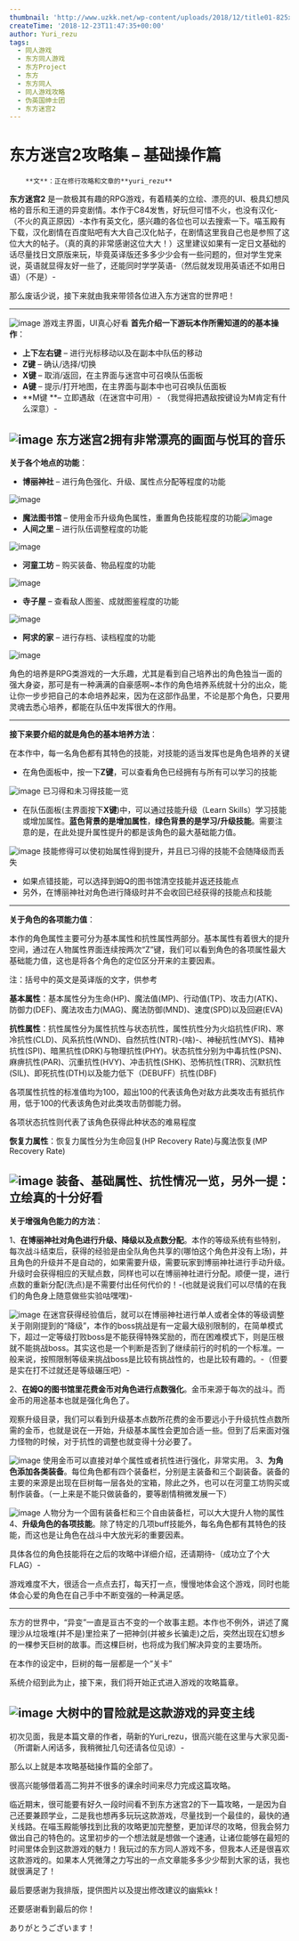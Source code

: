 ```yaml
---
thumbnail: 'http://www.uzkk.net/wp-content/uploads/2018/12/title01-825x368.jpg'
createTime: '2018-12-23T11:47:35+00:00'
author: Yuri_rezu
tags:
  - 同人游戏
  - 东方同人游戏
  - 东方Project
  - 东方
  - 东方同人
  - 同人游戏攻略
  - 伪英国绅士团
  - 东方迷宫2
---
```


# 东方迷宫2攻略集 – 基础操作篇

		**文**：正在修行攻略和文章的**yuri_rezu**

**东方迷宫2** 是一款极其有趣的RPG游戏，有着精美的立绘、漂亮的UI、极具幻想风格的音乐和王道的异变剧情。本作于C84发售，好玩但可惜不火，也没有汉化-（不火的真正原因）-本作有英文化，感兴趣的各位也可以去搜索一下。喵玉殿有下载，汉化剧情在百度贴吧有大大自己汉化帖子，在剧情这里我自己也是参照了这位大大的帖子。（真的真的非常感谢这位大大！）这里建议如果有一定日文基础的话尽量找日文原版来玩，毕竟英译版还多多少少会有一些问题的，但对学生党来说，英语就显得友好一些了，还能同时学学英语-（然后就发现用英语还不如用日语）（不是）-

那么废话少说，接下来就由我来带领各位进入东方迷宫的世界吧！

---

![image](http://www.uzkk.net/wp-content/uploads/2018/12/15-e1545569087683.png)
游戏主界面，UI真心好看
**首先介绍一下游玩本作所需知道的的基本操作**：

- **上下左右键** – 进行光标移动以及在副本中队伍的移动
- **Z键** – 确认/选择/切换
- **X键** – 取消/返回，在主界面与迷宫中可召唤队伍面板
- **A键** – 提示/打开地图，在主界面与副本中也可召唤队伍面板
- **M键 **– 立即遇敌（在迷宫中可用）- （我觉得把遇敌按键设为M肯定有什么深意）-

![image](http://www.uzkk.net/wp-content/uploads/2018/12/01-1.jpg)
东方迷宫2拥有非常漂亮的画面与悦耳的音乐
---

**关于各个地点的功能**：

- **博丽神社** – 进行角色强化、升级、属性点分配等程度的功能

![image](http://www.uzkk.net/wp-content/uploads/2018/12/02-1.jpg)

- **魔法图书馆** – 使用金币升级角色属性，重置角色技能程度的功能![image](http://www.uzkk.net/wp-content/uploads/2018/12/03-1.jpg)
- **人间之里** – 进行队伍调整程度的功能

![image](http://www.uzkk.net/wp-content/uploads/2018/12/04.jpg)

- **河童工坊** – 购买装备、物品程度的功能

![image](http://www.uzkk.net/wp-content/uploads/2018/12/05.jpg)
- **寺子屋** – 查看敌人图鉴、成就图鉴程度的功能

![image](http://www.uzkk.net/wp-content/uploads/2018/12/06.jpg)
- **阿求的家** – 进行存档、读档程度的功能

![image](http://www.uzkk.net/wp-content/uploads/2018/12/07.jpg)

角色的培养是RPG类游戏的一大乐趣，尤其是看到自己培养出的角色独当一面的强大身姿，那可是有一种满满的自豪感啊~本作的角色培养系统就十分的出众，能让你一步步把自己的本命培养起来，因为在这部作品里，不论是那个角色，只要用灵魂去悉心培养，都能在队伍中发挥很大的作用。

---

**接下来要介绍的就是角色的基本培养方法**：

在本作中，每一名角色都有其特色的技能，对技能的适当发挥也是角色培养的关键

- 在角色面板中，按一下**Z键**，可以查看角色已经拥有与所有可以学习的技能

![image](http://www.uzkk.net/wp-content/uploads/2018/12/08.jpg)
已习得和未习得技能一览
- 在队伍面板(主界面按下**X键**)中，可以通过技能升级（Learn Skills）学习技能或增加属性。**蓝色背景的是增加属性**，**绿色背景的是学习/升级技能**。需要注意的是，在此处提升属性提升的都是该角色的最大基础能力值。

![image](http://www.uzkk.net/wp-content/uploads/2018/12/09.jpg)
技能修得可以使初始属性得到提升，并且已习得的技能不会随降级而丢失
- 如果点错技能，可以选择到姆Q的图书馆清空技能并返还技能点
- 另外，在博丽神社对角色进行降级时并不会收回已经获得的技能点和技能

---

**关于角色的各项能力值**：

本作的角色属性主要可分为基本属性和抗性属性两部分。基本属性有着很大的提升空间，通过在人物属性界面连续按两次“Z”键，我们可以看到角色的各项属性最大基础能力值，这也是将各个角色的定位区分开来的主要因素。

注：括号中的英文是英译版的文字，供参考

**基本属性**：基本属性分为生命(HP)、魔法值(MP)、行动值(TP)、攻击力(ATK)、防御力(DEF)、魔法攻击力(MAG)、魔法防御(MND)、速度(SPD)以及回避(EVA)

**抗性属性**：抗性属性分为属性抗性与状态抗性，属性抗性分为火焰抗性(FIR)、寒冷抗性(CLD)、风系抗性(WND)、自然抗性(NTR)-(啥)-、神秘抗性(MYS)、精神抗性(SPI)、暗黑抗性(DRK)与物理抗性(PHY)。状态抗性分别为中毒抗性(PSN)、麻痹抗性(PAR)、沉重抗性(HVY)、冲击抗性(SHK)、恐怖抗性(TRR)、沉默抗性(SIL)、即死抗性(DTH)以及能力低下（DEBUFF）抗性(DBF)

各项属性抗性的标准值均为100，超出100的代表该角色对敌方此类攻击有抵抗作用，低于100的代表该角色对此类攻击防御能力弱。

各项状态抗性则代表了该角色获得此种状态的难易程度

**恢复力属性**：恢复力属性分为生命回复(HP Recovery Rate)与魔法恢复(MP Recovery Rate)

![image](http://www.uzkk.net/wp-content/uploads/2018/12/10.jpg)
装备、基础属性、抗性情况一览，另外一提：立绘真的十分好看
---

**关于增强角色能力的方法**：

1、**在博丽神社对角色进行升级、降级以及点数分配**。本作的等级系统有些特别，每次战斗结束后，获得的经验是由全队角色共享的(哪怕这个角色并没有上场)，并且角色的升级并不是自动的，如果需要升级，需要玩家到博丽神社进行手动升级。升级时会获得相应的天赋点数，同样也可以在博丽神社进行分配。顺便一提，进行点数的重新分配(洗点)是不需要付出任何代价的！-(也就是说我们可以尽情的在我们的角色身上随意做些实验咕嘿嘿)-

![image](http://www.uzkk.net/wp-content/uploads/2018/12/11.jpg)
在迷宫获得经验值后，就可以在博丽神社进行单人或者全体的等级调整
关于刚刚提到的“降级”，本作的boss挑战是有一定最大级别限制的，在简单模式下，超过一定等级打败boss是不能获得特殊奖励的，而在困难模式下，则是压根就不能挑战boss。其实这也是一个判断是否到了继续前行的时机的一个标准。一般来说，按照限制等级来挑战boss是比较有挑战性的，也是比较有趣的。-（但要是实在打不过就还是等级碾压吧）-

2、**在姆Q的图书馆里花费金币对角色进行点数强化**。金币来源于每次的战斗。而金币的用途基本也就是强化角色了。

观察升级目录，我们可以看到升级基本点数所花费的金币要远小于升级抗性点数所需的金币，也就是说在一开始，升级基本属性会更加合适一些。但到了后来面对强力怪物的时候，对于抗性的调整也就变得十分必要了。

![image](http://www.uzkk.net/wp-content/uploads/2018/12/12.jpg)
使用金币可以直接对单个属性或者抗性进行强化，非常实用。
3、**为角色添加各类装备**。每位角色都有四个装备栏，分别是主装备和三个副装备。装备的主要的来源是出现在巨树每一层各处的宝箱，除此之外，也可以在河童工坊购买或制作装备。（一上来是不能只做装备的，要等剧情稍微发展一下）

![image](http://www.uzkk.net/wp-content/uploads/2018/12/13.jpg)
人物分为一个固有装备栏和三个自由装备栏，可以大大提升人物的属性
4、**升级角色的各项技能**。除了特定的几项buff技能外，每名角色都有其特色的技能，而这也是让角色在战斗中大放光彩的重要因素。

具体各位的角色技能将在之后的攻略中详细介绍，还请期待-（成功立了个大FLAG）-

游戏难度不大，很适合一点点去打，每天打一点，慢慢地体会这个游戏，同时也能体会心爱的角色在自己手中不断变强的一种满足感。

---

东方的世界中，“异变”一直是亘古不变的一个故事主题。本作也不例外，讲述了魔理沙从垃圾堆(并不是)里捡来了一把神剑(并被乡长骗走)之后，突然出现在幻想乡的一棵参天巨树的故事。而这棵巨树，也将成为我们解决异变的主要场所。

在本作的设定中，巨树的每一层都是一个“关卡”

系统介绍到此为止，接下来，我们将开始正式进入游戏的攻略篇章。

![image](http://www.uzkk.net/wp-content/uploads/2018/12/14.jpg)
大树中的冒险就是这款游戏的异变主线
---

初次见面，我是本篇文章的作者，萌新的Yuri_rezu，很高兴能在这里与大家见面-（所谓新人闲话多，我稍微扯几句还请各位见谅）-

那么以上就是本攻略基础操作篇的全部了。

很高兴能够借着高二狗并不很多的课余时间来尽力完成这篇攻略。

临近期末，很可能要有好久一段时间看不到东方迷宫2的下一篇攻略，一是因为自己还要兼顾学业，二是我也想再多玩玩这款游戏，尽量找到一个最佳的，最快的通关线路。在喵玉殿能够找到比我的攻略更加完整整，更加详尽的攻略，但我会努力做出自己的特色的。这里初步的一个想法就是想做一个速通，让诸位能够在最短的时间里体会到这款游戏的魅力！我玩过的东方同人游戏不多，但我本人还是很喜欢这款游戏的。如果本人凭微薄之力写出的一点文章能多多少少帮到大家的话，我也就很满足了！

最后要感谢为我排版，提供图片以及提出修改建议的幽紫kk！

还要感谢看到最后的你！

ありがとうございます！
